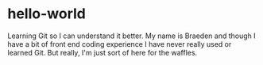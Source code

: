 # hello-world
Learning Git so I can understand it better. My name is Braeden and though I have a bit of front end coding experience I have never really used or learned Git. But really, I'm just sort of here for the waffles. 

